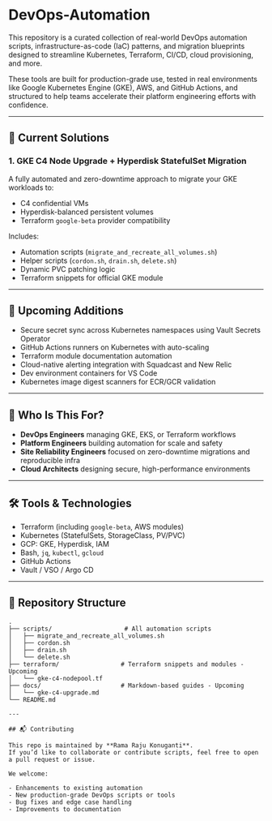 # DevOps-Automation

This repository is a curated collection of real-world DevOps automation scripts, infrastructure-as-code (IaC) patterns, and migration blueprints designed to streamline Kubernetes, Terraform, CI/CD, cloud provisioning, and more.

These tools are built for production-grade use, tested in real environments like Google Kubernetes Engine (GKE), AWS, and GitHub Actions, and structured to help teams accelerate their platform engineering efforts with confidence.

---

## 🔧 Current Solutions

### 1. **GKE C4 Node Upgrade + Hyperdisk StatefulSet Migration**

A fully automated and zero-downtime approach to migrate your GKE workloads to:
- C4 confidential VMs
- Hyperdisk-balanced persistent volumes
- Terraform `google-beta` provider compatibility

Includes:
- Automation scripts (`migrate_and_recreate_all_volumes.sh`)
- Helper scripts (`cordon.sh`, `drain.sh`, `delete.sh`)
- Dynamic PVC patching logic
- Terraform snippets for official GKE module

---

## 🚀 Upcoming Additions

- Secure secret sync across Kubernetes namespaces using Vault Secrets Operator
- GitHub Actions runners on Kubernetes with auto-scaling
- Terraform module documentation automation
- Cloud-native alerting integration with Squadcast and New Relic
- Dev environment containers for VS Code
- Kubernetes image digest scanners for ECR/GCR validation

---

## 🧠 Who Is This For?

- **DevOps Engineers** managing GKE, EKS, or Terraform workflows
- **Platform Engineers** building automation for scale and safety
- **Site Reliability Engineers** focused on zero-downtime migrations and reproducible infra
- **Cloud Architects** designing secure, high-performance environments

---

## 🛠️ Tools & Technologies

- Terraform (including `google-beta`, AWS modules)
- Kubernetes (StatefulSets, StorageClass, PV/PVC)
- GCP: GKE, Hyperdisk, IAM
- Bash, `jq`, `kubectl`, `gcloud`
- GitHub Actions
- Vault / VSO / Argo CD

---

## 📂 Repository Structure

```plaintext
.
├── scripts/                    # All automation scripts
│   ├── migrate_and_recreate_all_volumes.sh
│   ├── cordon.sh
│   ├── drain.sh
│   └── delete.sh
├── terraform/                 # Terraform snippets and modules - Upcoming
│   └── gke-c4-nodepool.tf
├── docs/                      # Markdown-based guides - Upcoming
│   └── gke-c4-upgrade.md
└── README.md

---

## 📬 Contributing

This repo is maintained by **Rama Raju Konuganti**.  
If you’d like to collaborate or contribute scripts, feel free to open a pull request or issue.

We welcome:

- Enhancements to existing automation
- New production-grade DevOps scripts or tools
- Bug fixes and edge case handling
- Improvements to documentation
